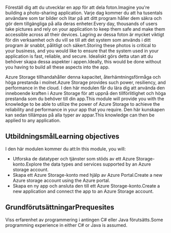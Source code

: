 <span data-ttu-id="50a28-101">Föreställ dig att du utvecklar en app för att dela foton.</span><span class="sxs-lookup"><span data-stu-id="50a28-101">Imagine you're building a photo-sharing application.</span></span> <span data-ttu-id="50a28-102">Varje dag kommer du att ha tusentals användare som tar bilder och litar på att ditt program håller dem säkra och gör dem tillgängliga på alla deras enheter.</span><span class="sxs-lookup"><span data-stu-id="50a28-102">Every day, thousands of users take pictures and rely on your application to keep them safe and make them accessible across all their devices.</span></span> <span data-ttu-id="50a28-103">Lagring av dessa foton är mycket viktigt för din verksamhet och du vill se till att det system som används i ditt program är snabbt, pålitligt och säkert.</span><span class="sxs-lookup"><span data-stu-id="50a28-103">Storing these photos is critical to your business, and you would like to ensure that the system used in your application is fast, reliable, and secure.</span></span> <span data-ttu-id="50a28-104">Idealiskt görs detta utan att du behöver skapa dessa aspekter i appen.</span><span class="sxs-lookup"><span data-stu-id="50a28-104">Ideally, this would be done without you having to build all these aspects into the app.</span></span>

<span data-ttu-id="50a28-105">Azure Storage tillhandahåller denna kapacitet, återhämtningsförmåga och höga prestanda i molnet.</span><span class="sxs-lookup"><span data-stu-id="50a28-105">Azure Storage provides such power, resiliency, and performance in the cloud.</span></span> <span data-ttu-id="50a28-106">I den här modulen får du lära dig att använda den inneboende kraften i Azure Storage för att uppnå den tillförlitlighet och höga prestanda som du behöver till din app.</span><span class="sxs-lookup"><span data-stu-id="50a28-106">This module will provide you with the knowledge to be able to utilize the power of Azure Storage to achieve the reliability and performance in your app that you require.</span></span> <span data-ttu-id="50a28-107">Den här kunskapen kan sedan tillämpas på alla typer av appar.</span><span class="sxs-lookup"><span data-stu-id="50a28-107">This knowledge can then be applied to any application.</span></span>

## <a name="learning-objectives"></a><span data-ttu-id="50a28-108">Utbildningsmål</span><span class="sxs-lookup"><span data-stu-id="50a28-108">Learning objectives</span></span>

<span data-ttu-id="50a28-109">I den här modulen kommer du att:</span><span class="sxs-lookup"><span data-stu-id="50a28-109">In this module, you will:</span></span>

- <span data-ttu-id="50a28-110">Utforska de datatyper och tjänster som stöds av ett Azure Storage-konto.</span><span class="sxs-lookup"><span data-stu-id="50a28-110">Explore the data types and services supported by an Azure storage account.</span></span>
- <span data-ttu-id="50a28-111">Skapa ett Azure Storage-konto med hjälp av Azure Portal.</span><span class="sxs-lookup"><span data-stu-id="50a28-111">Create a new Azure storage account using the Azure portal.</span></span>
- <span data-ttu-id="50a28-112">Skapa en ny app och ansluta den till ett Azure Storage-konto.</span><span class="sxs-lookup"><span data-stu-id="50a28-112">Create a new application and connect the app to an Azure Storage account.</span></span>
 
## <a name="prequesites"></a><span data-ttu-id="50a28-113">Grundförutsättningar</span><span class="sxs-lookup"><span data-stu-id="50a28-113">Prequesites</span></span>
 
<span data-ttu-id="50a28-114">Viss erfarenhet av programmering i antingen C# eller Java förutsätts.</span><span class="sxs-lookup"><span data-stu-id="50a28-114">Some programming experience in either C# or Java is assumed.</span></span>
